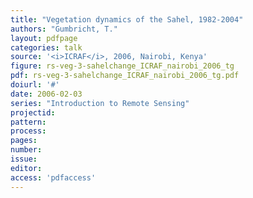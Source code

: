 ```yaml
---
title: "Vegetation dynamics of the Sahel, 1982-2004"
authors: "Gumbricht, T."
layout: pdfpage
categories: talk
source: '<i>ICRAF</i>, 2006, Nairobi, Kenya'
figure: rs-veg-3-sahelchange_ICRAF_nairobi_2006_tg
pdf: rs-veg-3-sahelchange_ICRAF_nairobi_2006_tg.pdf
doiurl: '#'
date: 2006-02-03
series: "Introduction to Remote Sensing"
projectid:
pattern:
process:
pages:
number:
issue:
editor:
access: 'pdfaccess'
---
```

